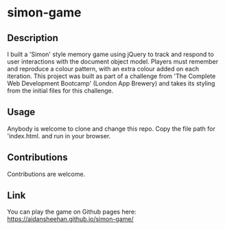 # simon-game

## Description
I built a 'Simon' style memory game using jQuery to track and respond to user interactions with the document object model.
Players must remember and reproduce a colour pattern, with an extra colour added on each iteration. This project was built as part of a challenge from 
'The Complete Web Development Bootcamp' (London App Brewery) and takes its styling from the initial files for this challenge.

## Usage
Anybody is welcome to clone and change this repo. Copy the file path for 'index.html. and run in your browser.

## Contributions
Contributions are welcome.

## Link 
You can play the game on Github pages here: https://aidansheehan.github.io/simon-game/ 

